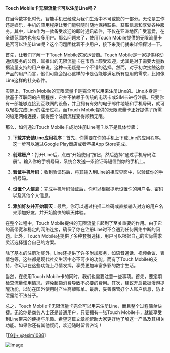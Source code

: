 **Touch Mobile卡无限流量卡可以注册Line吗？**

在当今数字化时代，智能手机已经成为我们生活中不可或缺的一部分。无论是工作还是娱乐，手机的应用程序让我们能够随时随地保持联系、获取信息和享受各种服务。其中，Line作为一款备受欢迎的即时通讯软件，不仅在亚洲地区广受喜爱，在全球范围内也有众多用户。那么问题来了，使用Touch Mobile提供的无限流量卡是否可以注册Line呢？这个问题困扰着不少用户，接下来我们就来详细探讨一下。

首先，让我们了解一下Touch Mobile这家运营商。Touch Mobile是一家提供移动通信服务的公司，其推出的无限流量卡在市场上颇受欢迎，尤其是对于需要大量数据流量支持的用户来说，这种卡无疑是一个不错的选择。然而，对于初次接触这款产品的用户而言，他们可能会担心这样的卡是否能够满足所有应用的需求，比如像Line这样的社交软件。

实际上，Touch Mobile的无限流量卡是完全可以用来注册Line的。Line本身是一款基于互联网的应用程序，它并不依赖于传统的电话卡或SIM卡进行注册。只要你有一部能够连接到互联网的设备，并且拥有有效的电子邮件地址和手机号码，就可以轻松完成Line的注册过程。而Touch Mobile提供的无限流量卡正好提供了所需的稳定网络连接，使得整个注册流程变得顺畅无阻。

那么，如何通过Touch Mobile卡成功注册Line呢？以下是具体步骤：

1. **下载并安装Line应用程序**：首先，你需要在你的手机上下载Line的应用程序。这一步可以通过Google Play商店或者苹果App Store完成。

2. **创建账户**：打开Line后，点击“开始使用”按钮，然后选择“通过手机号码注册”。输入你的手机号码，系统会发送一条验证码短信到你的手机上。

3. **验证手机号码**：收到验证码后，将其输入到Line的相应界面中，以验证你的手机号码。

4. **设置个人信息**：完成手机号码验证后，你可以根据提示设置你的用户名、密码以及其他个人信息。

5. **添加好友并开始聊天**：最后，你可以通过扫描二维码或直接输入对方的用户名来添加好友，并开始愉快的聊天体验。

在整个过程中，Touch Mobile提供的无限流量卡起到了至关重要的作用。由于它的高带宽和稳定的网络连接，确保了你在注册Line时不会遇到任何网络中断的问题。此外，Touch Mobile还提供了多种套餐选择，用户可以根据自己的实际需求灵活选择适合自己的方案。

除了基本的注册功能外，Line还提供了许多附加服务，如语音通话、视频会议、表情包等，这些都是现代社交生活中必不可少的功能。而有了Touch Mobile的支持，你可以在这些功能上尽情发挥，享受更加丰富多彩的数字生活。

当然，在使用Touch Mobile卡的同时，我们也需要注意一些事项。首先，要定期检查流量使用情况，避免超额消费导致不必要的费用。其次，建议开启数据漫游提醒功能，以防在国外使用时产生高额账单。最后，妥善保管好个人账户信息，防止泄露给不法分子。

总之，Touch Mobile卡无限流量卡完全可以用来注册Line，而且整个过程简单快捷。无论你是商务人士还是普通用户，只要拥有一张Touch Mobile卡，就能享受到Line带来的便捷与乐趣。希望这篇文章能帮助大家更好地了解这一产品及其相关功能。如果你还有其他疑问，欢迎随时留言咨询！

[[TG💪+ @esim1088](https://t.me/s/esim1088)]

![Image](https://i.postimg.cc/4NQfJmqS/Snipaste-2025-05-13-00-14-12.png)